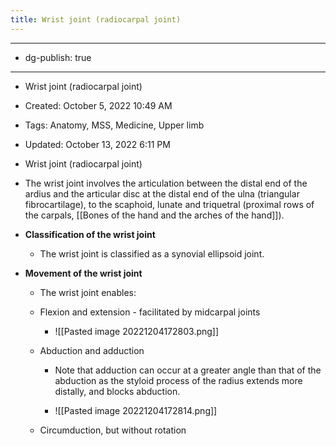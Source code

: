 ```yaml
---
title: Wrist joint (radiocarpal joint)
---
```


- --

- dg-publish: true

- --

- Wrist joint (radiocarpal joint)

- Created: October 5, 2022 10:49 AM

- Tags: Anatomy, MSS, Medicine, Upper limb

- Updated: October 13, 2022 6:11 PM

- Wrist joint (radiocarpal joint)

- The wrist joint involves the articulation between the distal end of the ardius and the articular disc at the distal end of the ulna (triangular fibrocartilage), to the scaphoid, lunate and triquetral (proximal rows of the carpals, [[Bones of the hand and the arches of the hand]]).

- **Classification of the wrist joint**
	 - The wrist joint is classified as a synovial ellipsoid joint.

- **Movement of the wrist joint**
	 - The wrist joint enables:

	 - Flexion and extension - facilitated by midcarpal joints
		 - ![[Pasted image 20221204172803.png]]

	 - Abduction and adduction
		 - Note that adduction can occur at a greater angle than that of the abduction as the styloid process of the radius extends more distally, and blocks abduction.

		 - ![[Pasted image 20221204172814.png]]

	 - Circumduction, but without rotation
